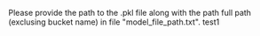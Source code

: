 Please provide the path to the .pkl file along with the path full path (exclusing bucket name) in file "model_file_path.txt".
test1
